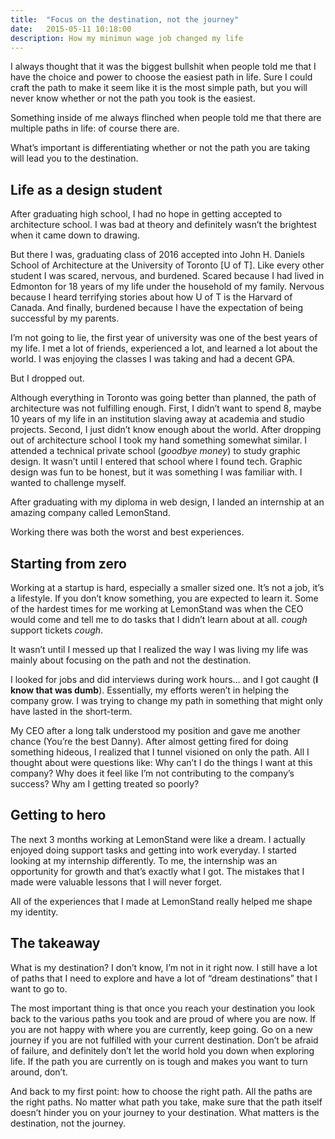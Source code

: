 ```yaml
---
title:  "Focus on the destination, not the journey"
date:   2015-05-11 10:18:00
description: How my minimun wage job changed my life
---
```


I always thought that it was the biggest bullshit when people told me that I have the choice and power to choose the easiest path in life. Sure I could craft the path to make it seem like it is the most simple path, but you will never know whether or not the path you took is the easiest.

Something inside of me always flinched when people told me that there are multiple paths in life: of course there are.

What’s important is differentiating whether or not the path you are taking will lead you to the destination.

Life as a design student 
---
After graduating high school, I had no hope in getting accepted to architecture school. I was bad at theory and definitely wasn’t the brightest when it came down to drawing.

But there I was, graduating class of 2016 accepted into John H. Daniels School of Architecture at the University of Toronto [U of T]. Like every other student I was scared, nervous, and burdened. Scared because I had lived in Edmonton for 18 years of my life under the household of my family. Nervous because I heard terrifying stories about how U of T is the Harvard of Canada. And finally, burdened because I have the expectation of being successful by my parents.

I’m not going to lie, the first year of university was one of the best years of my life. I met a lot of friends, experienced a lot, and learned a lot about the world. I was enjoying the classes I was taking and had a decent GPA.

But I dropped out.

Although everything in Toronto was going better than planned, the path of architecture was not fulfilling enough. First, I didn’t want to spend 8, maybe 10 years of my life in an institution slaving away at academia and studio projects. Second, I just didn’t know enough about the world. After dropping out of architecture school I took my hand something somewhat similar. I attended a technical private school (*goodbye money*) to study graphic design. It wasn’t until I entered that school where I found tech. Graphic design was fun to be honest, but it was something I was familiar with. I wanted to challenge myself.

After graduating with my diploma in web design, I landed an internship at an amazing company called LemonStand.

Working there was both the worst and best experiences.





Starting from zero 
---
Working at a startup is hard, especially a smaller sized one. It’s not a job, it’s a lifestyle. If you don’t know something, you are expected to learn it. Some of the hardest times for me working at LemonStand was when the CEO would come and tell me to do tasks that I didn’t learn about at all. *cough* support tickets *cough*.

It wasn’t until I messed up that I realized the way I was living my life was mainly about focusing on the path and not the destination.

I looked for jobs and did interviews during work hours… and I got caught (**I know that was dumb**). Essentially, my efforts weren’t in helping the company grow. I was trying to change my path in something that might only have lasted in the short-term.

My CEO after a long talk understood my position and gave me another chance (You’re the best Danny). After almost getting fired for doing something hideous, I realized that I tunnel visioned on only the path. All I thought about were questions like: Why can’t I do the things I want at this company? Why does it feel like I’m not contributing to the company’s success? Why am I getting treated so poorly?

Getting to hero 
---
The next 3 months working at LemonStand were like a dream. I actually enjoyed doing support tasks and getting into work everyday. I started looking at my internship differently. To me, the internship was an opportunity for growth and that’s exactly what I got. The mistakes that I made were valuable lessons that I will never forget.

All of the experiences that I made at LemonStand really helped me shape my identity.

The takeaway
---
What is my destination? I don’t know, I’m not in it right now. I still have a lot of paths that I need to explore and have a lot of “dream destinations” that I want to go to.

The most important thing is that once you reach your destination you look back to the various paths you took and are proud of where you are now. If you are not happy with where you are currently, keep going. Go on a new journey if you are not fulfilled with your current destination. Don’t be afraid of failure, and definitely don’t let the world hold you down when exploring life. If the path you are currently on is tough and makes you want to turn around, don’t.

And back to my first point: how to choose the right path. All the paths are the right paths. No matter what path you take, make sure that the path itself doesn’t hinder you on your journey to your destination. What matters is the destination, not the journey.